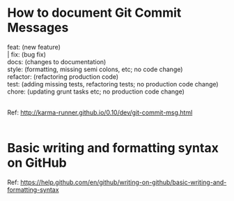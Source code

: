<h1> How to document Git Commit Messages </h1> 
feat: (new feature) <br> |
fix: (bug fix) <br>
docs: (changes to documentation) <br>
style: (formatting, missing semi colons, etc; no code change) <br>
refactor: (refactoring production code) <br>
test: (adding missing tests, refactoring tests; no production code change) <br>
chore: (updating grunt tasks etc; no production code change) <br> <br>

Ref: http://karma-runner.github.io/0.10/dev/git-commit-msg.html <br> <br>


<h1> Basic writing and formatting syntax on GitHub </h1>

Ref: https://help.github.com/en/github/writing-on-github/basic-writing-and-formatting-syntax


